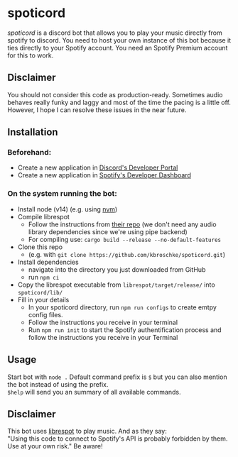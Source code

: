 # spoticord

*spoticord* is a discord bot that allows you to play your music directly from spotify to discord. You need to host your own instance of this bot because it ties directly to your Spotify account. You need an Spotify Premium account for this to work.

## Disclaimer  

You should not consider this code as production-ready. Sometimes audio behaves really funky and laggy and most of the time the pacing is a little off. However, I hope I can resolve these issues in the near future.

## Installation

### Beforehand:
- Create a new application in [Discord's Developer Portal](https://discord.com/developers/applications)
- Create a new application in [Spotify's Developer Dashboard](https://developer.spotify.com/dashboard/applications)

### On the system running the bot:
- Install node (v14) (e.g. using [nvm](https://github.com/nvm-sh/nvm))
- Compile librespot
  - Follow the instructions from [their repo](https://github.com/librespot-org/librespot/blob/master/COMPILING.md) (we don't need any audio library dependencies since we're using pipe backend)
  - For compiling use: ```cargo build --release --no-default-features```
- Clone this repo
  - (e.g. with ```git clone https://github.com/kbroschke/spoticord.git```)
- Install dependencies
  - navigate into the directory you just downloaded from GitHub
  - run ```npm ci```
- Copy the librespot executable from `librespot/target/release/` into `spoticord/lib/`
- Fill in your details
  - In your spoticord directory, run `npm run configs` to create emtpy config files.
  - Follow the instructions you receive in your terminal
  - Run `npm run init` to start the Spotify authentification process and follow the instructions you receive in your Terminal

## Usage

Start bot with ```node .```
Default command prefix is ```$``` but you can also mention the bot instead of using the prefix.  
```$help``` will send you an summary of all available commands.

## Disclaimer

This bot uses [librespot](https://github.com/librespot-org/librespotlibrespot) to play music. And as they say:  
"Using this code to connect to Spotify's API is probably forbidden by them. Use at your own risk." Be aware!
